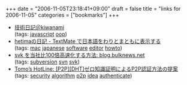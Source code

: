 +++
date = "2006-11-05T23:18:41+09:00"
draft = false
title = "links for 2006-11-05"
categories = ["bookmarks"]
+++

<ul class="delicious">
	<li>
		<div class="delicious-link"><a href="http://d.hatena.ne.jp/kiwanami/20061101#1162530087">技術日記＠kiwanami</a></div>
		<div class="delicious-tags">(tags: <a href="http://del.icio.us/nobu666/javascript">javascript</a> <a href="http://del.icio.us/nobu666/oop">oop</a>)</div>
	</li>
	<li>
		<div class="delicious-link"><a href="http://d.hatena.ne.jp/hetima/20061102/1162435711">hetimaの日記 - TextMate で日本語をわりとまともに表示する</a></div>
		<div class="delicious-tags">(tags: <a href="http://del.icio.us/nobu666/mac">mac</a> <a href="http://del.icio.us/nobu666/japanese">japanese</a> <a href="http://del.icio.us/nobu666/software">software</a> <a href="http://del.icio.us/nobu666/editor">editor</a> <a href="http://del.icio.us/nobu666/howto">howto</a>)</div>
	</li>
	<li>
		<div class="delicious-link"><a href="http://blog.bulknews.net/mt/archives/002077.html">svk を当社比100倍高速化する方法: blog.bulknews.net</a></div>
		<div class="delicious-tags">(tags: <a href="http://del.icio.us/nobu666/subversion">subversion</a> <a href="http://del.icio.us/nobu666/svn">svn</a> <a href="http://del.icio.us/nobu666/svk">svk</a>)</div>
	</li>
	<li>
		<div class="delicious-link"><a href="http://toremoro.tea-nifty.com/tomos_hotline/2006/11/p2pdhtp2p_f210.html">Tomo’s HotLine: [P2P][DHT]ゼロ知識証明によるP2P認証方法の提案</a></div>
		<div class="delicious-tags">(tags: <a href="http://del.icio.us/nobu666/security">security</a> <a href="http://del.icio.us/nobu666/algorithm">algorithm</a> <a href="http://del.icio.us/nobu666/p2p">p2p</a> <a href="http://del.icio.us/nobu666/idea">idea</a> <a href="http://del.icio.us/nobu666/authenticate">authenticate</a>)</div>
	</li>
</ul>
